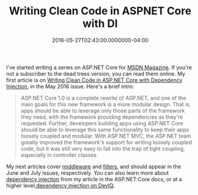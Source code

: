 ﻿---
title: Writing Clean Code in ASPNET Core with DI
date: "2016-05-27T02:43:00.0000000-04:00"
description: I've started writing a series on ASP.NET Core for MSDN Magazine. If you're not a subscriber to the dead trees version, you can read them online.
featuredImage: /img/may-msdn-cleancode.png
---

I've started writing a series on ASP.NET Core for [MSDN Magazine](https://msdn.microsoft.com/en-us/magazine/). If you're not a subscriber to the dead trees version, you can read them online. My first article is on [Writing Clean Code in ASP.NET Core with Dependency Injection](https://msdn.microsoft.com/en-us/magazine/mt703433), in the May 2016 issue. Here's a brief intro:

> ASP.NET Core 1.0 is a complete rewrite of ASP.NET, and one of the main goals for this new framework is a more modular design. That is, apps should be able to leverage only those parts of the framework they need, with the framework providing dependencies as they're requested. Further, developers building apps using ASP.NET Core should be able to leverage this same functionality to keep their apps loosely coupled and modular. With ASP.NET MVC, the ASP.NET team greatly improved the framework's support for writing loosely coupled code, but it was still very easy to fall into the trap of tight coupling, especially in controller classes.

My next articles cover [middleware](https://docs.asp.net/en/latest/fundamentals/middleware.html) and [filters](https://docs.asp.net/en/latest/mvc/controllers/filters.html), and should appear in the June and July issues, respectively. You can also learn more about [dependency injection](https://docs.asp.net/en/latest/fundamentals/dependency-injection.html) from my article in the ASP.NET Core docs, or at a higher level,[dependency injection on DevIQ](http://deviq.com/dependency-injection/).


